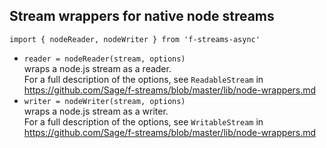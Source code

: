 ## Stream wrappers for native node streams  
`import { nodeReader, nodeWriter } from 'f-streams-async'`  
* `reader = nodeReader(stream, options)`  
  wraps a node.js stream as a reader.  
  For a full description of the options, see `ReadableStream` in  
  https://github.com/Sage/f-streams/blob/master/lib/node-wrappers.md  
* `writer = nodeWriter(stream, options)`  
  wraps a node.js stream as a writer.  
  For a full description of the options, see `WritableStream` in  
  https://github.com/Sage/f-streams/blob/master/lib/node-wrappers.md  
